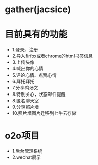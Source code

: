 gather(jacsice)
======
目前具有的功能
===
- 1.登录、注册
- 2.导入firfox或者chrome的html书签信息
- 3.上传头像
- 4.喊出你的心情
- 5.评论心情、点赞心情
- 6.拜托拜托
- 7.分享鸡汤文
- 8.特别关心，状态邮件提醒
- 8.匿名聊天室
- 9.分享照片墙
- 10.照片墙图片迁移到七牛云存储

o2o项目
======
- 1.后台管理系统
- 2.wechat展示
